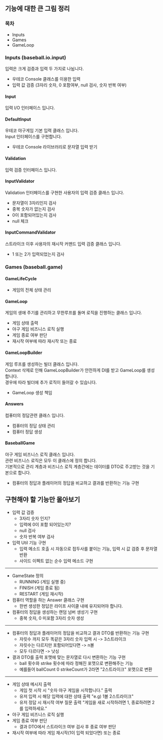 ## 기능에 대한 큰 그림 정리
### 목차
- Inputs
- Games
- GameLoop

### Inputs (baseball.io.input)
입력은 크게 검증과 입력 두 가지로 나뉩니다.
- 우테코 Console 클래스를 이용한 입력
- 입력 값 검증 (3자리 숫자, 0 포함여부, null 검사, 숫자 반복 여부)
#### Input
입력 I/O 인터페이스 입니다.

#### DefaultInput
우테코 야구게임 기본 입력 클래스 입니다.  
Input 인터페이스를 구현합니다.
- 우테코 Console 라이브러리로 문자열 입력 받기

#### Validation
입력 검증 인터페이스 입니다.

#### InputValidator
Validation 인터페이스를 구현한 사용자의 입력 검증 클래스 입니다.  
- 문자열이 3자리인지 검사
- 중복 숫자가 없는지 검사
- 0이 포함되어있는지 검사
- null 체크

#### InputCommandValidator
스트라이크 이후 사용자의 재시작 커맨드 입력 검증 클래스 입니다.
- 1 또는 2가 입력되었는지 검사

### Games (baseball.game)
#### GameLifeCycle
- 게임의 전체 상태 관리

#### GameLoop
게임의 생애 주기를 관리하고 무한루프를 돌며 로직을 진행하는 클래스 입니다.
- 게임 상태 출력
- 야구 게임 비즈니스 로직 실행
- 게임 종료 여부 판단
- 재시작 여부에 따라 재시작 또는 종료
#### GameLoopBuilder
게임 루프를 생성하는 빌더 클래스 입니다.  
Context 삭제로 인해 GameLoopBuilder가 안전하게 DI를 받고 GameLoop를 생성 합니다.  
경우에 따라 빌더에 추가 로직이 들어갈 수 있습니다.
- GameLoop 생성 책임

#### Answers
컴퓨터의 정답관련 클래스 입니다.
- 컴퓨터의 정답 상태 관리
- 컴퓨터 정답 생성

#### BaseballGame
야구 게임 비즈니스 로직 클래스 입니다.  
관련 비즈니스 로직은 모두 이 클래스에 정의 합니다.  
기본적으로 관리 계층과 비즈니스 로직 계층간에는 데이터를 DTO로 주고받는 것을 기본으로 합니다.
- 컴퓨터의 정답과 플레이어의 정답을 비교하고 결과를 반환하는 기능 구현

## 구현해야 할 기능만 몰아보기
- 입력 값 검증
    - 3자리 숫자 인지?
    - 입력에 0이 포함 되어있는지?
    - null 검사
    - 숫자 반복 여부 검사
- 입력 Util 기능 구현
    - 입력 메소드 호출 시 자동으로 접두사를 붙이는 기능, 입력 시 값 검증 후 문자열 반환
    - 사이드 이펙트 없는 순수 입력 메소드 구현
---
- GameState 정의
    - RUNNING (게임 실행 중)
    - FINISH (게임 종료 됨)
    - RESTART (게임 재시작)
- 컴퓨터 역할을 하는 Answer 클래스 구현
    - 한번 생성한 정답은 라이프 사이클 내에 유지되어야 합니다.
- 컴퓨터의 정답을 생성하는 랜덤 넘버 생성기 구현
    - 중복 숫자, 0 미포함 3자리 숫자 생성
---
- 컴퓨터의 정답과 플레이어의 정답을 비교하고 결과 DTO를 반환하는 기능 구현
    - 자릿수 까지 모두 똑같은 3자리 숫자 입력 시 -> 3스트라이크
    - 자릿수는 다르지만 포함되어있다면 -> n볼
    - 모두 다르다면 -> 낫싱
- 결과 DTO를 출력 포맷에 맞는 문자열로 다시 변환하는 기능 구현
    - ball 횟수와 strike 횟수에 따라 정해진 포맷으로 변환해주는 기능
    - 예를들어 ballCount 0 strikeCount가 2라면 "2스트라이크" 포맷으로 변환
---
- 게임 상태 메시지 출력
    - 게임 첫 시작 시 "숫자 야구 게임을 시작합니다." 출력
    - 유저 입력 시 해당 입력에 대한 상태 출력 "e.g) 1볼 2스트라이크"
    - 유저 정답 시 재시작 여부 질문 출력 "게임을 새로 시작하려면 1, 종료하려면 2를 입력하세요."
- 야구 게임 비즈니스 로직 실행
- 게임 종료 여부 판단
    - 결과 DTO에서 스트라이크 여부 검사 후 종료 여부 판단
- 재시작 여부에 따라 게임 재시작(1이 입력 되었다면) 또는 종료